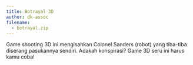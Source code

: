 ```yaml
---
title: Botrayal 3D
author: dk-assoc
filename:
  - botrayal.zip
---
```

Game shooting 3D ini mengisahkan Colonel Sanders (robot) yang tiba-tiba diserang pasukannya sendiri. Adakah konspirasi? Game 3D seru ini harus kamu coba!
